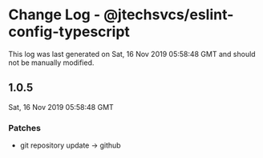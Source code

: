 # Change Log - @jtechsvcs/eslint-config-typescript

This log was last generated on Sat, 16 Nov 2019 05:58:48 GMT and should not be manually modified.

## 1.0.5
Sat, 16 Nov 2019 05:58:48 GMT

### Patches

- git repository update -> github

